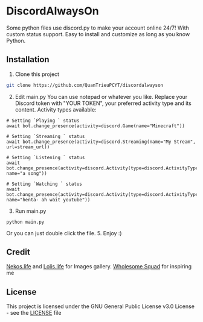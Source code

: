 # DiscordAlwaysOn
Some python files use discord.py to make your account online 24/7!
With custom status support. Easy to install and customize as long as you know Python.
## Installation
1. Clone this project
```bash
git clone https://github.com/QuanTrieuPCYT/discordalwayson
```
2. Edit main.py
You can use notepad or whatever you like. Replace your Discord token with "YOUR TOKEN", your preferred activity type and its content.
Activity types available:
```
# Setting `Playing ` status
await bot.change_presence(activity=discord.Game(name="Minecraft"))

# Setting `Streaming ` status
await bot.change_presence(activity=discord.Streaming(name="My Stream", url=stream_url))

# Setting `Listening ` status
await bot.change_presence(activity=discord.Activity(type=discord.ActivityType.listening, name="a song"))

# Setting `Watching ` status
await bot.change_presence(activity=discord.Activity(type=discord.ActivityType.watching, name="henta- ah wait youtube"))
```
3. Run main.py
```
python main.py
```
Or you can just double click the file.
5. Enjoy :)
## Credit
<a href="https://github.com/Nekos-life/nekos-dot-life">Nekos.life</a> and <a href="https://www.npmjs.com/package/lolis.life">Lolis.life</a> for Images gallery.
<a href="https://www.facebook.com/thewholesomesquad">Wholesome Squad</a> for inspiring me
## License
This project is licensed under the GNU General Public License v3.0 License - see the [LICENSE](LICENSE) file
